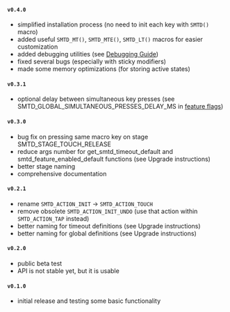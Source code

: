 #### `v0.4.0`
- simplified installation process (no need to init each key with `SMTD()` macro)
- added useful `SMTD_MT()`, `SMTD_MTE()`, `SMTD_LT()` macros for easier customization
- added debugging utilities (see [Debugging Guide](https://github.com/stasmarkin/sm_td/blob/main/docs/040_debugging.md))
- fixed several bugs (especially with sticky modifiers)
- made some memory optimizations (for storing active states)

#### `v0.3.1`
- optional delay between simultaneous key presses (see SMTD_GLOBAL_SIMULTANEOUS_PRESSES_DELAY_MS in [feature flags](https://github.com/stasmarkin/sm_td/blob/main/docs/080_customization_features.md))

#### `v0.3.0`
- bug fix on pressing same macro key on stage SMTD_STAGE_TOUCH_RELEASE
- reduce args number for get_smtd_timeout_default and smtd_feature_enabled_default functions (see Upgrade instructions)
- better stage naming
- comprehensive documentation

#### `v0.2.1`
- rename `SMTD_ACTION_INIT` → `SMTD_ACTION_TOUCH`
- remove obsolete `SMTD_ACTION_INIT_UNDO` (use that action within `SMTD_ACTION_TAP` instead)
- better naming for timeout definitions (see Upgrade instructions)
- better naming for global definitions (see Upgrade instructions)

#### `v0.2.0`
- public beta test
- API is not stable yet, but it is usable

#### `v0.1.0`
- initial release and testing some basic functionality
